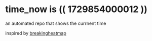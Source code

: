 # time_now is (( 1729854000012 ))

an automated repo that shows the currnent time

inspired by [breakingheatmap](https://github.com/breakingheatmap/breakingheatmap)